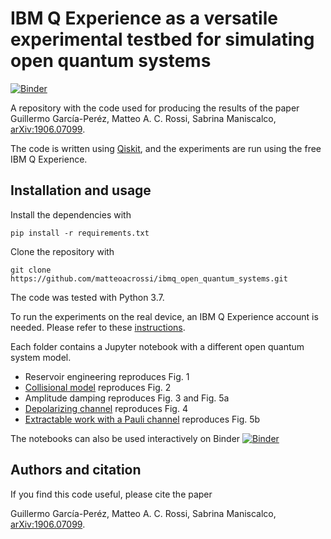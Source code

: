 # IBM Q Experience as a versatile experimental testbed for simulating open quantum systems

[![Binder](https://mybinder.org/badge_logo.svg)](https://mybinder.org/v2/gh/matteoacrossi/ibmq_open_quantum_systems/master)

A repository with the code used for producing the results of the paper Guillermo García-Peréz, Matteo A. C. Rossi, Sabrina Maniscalco, [arXiv:1906.07099](https://arxiv.org/abs/1906.07099).

The code is written using [Qiskit](https://github.com/qiskit/qiskit/), and the experiments are run using the free IBM Q Experience.

## Installation and usage
Install the dependencies with

```
pip install -r requirements.txt
```

Clone the repository with

```
git clone https://github.com/matteoacrossi/ibmq_open_quantum_systems.git
```

The code was tested with Python 3.7.

To run the experiments on the real device, an IBM Q Experience account is needed. Please refer to these [instructions](https://github.com/Qiskit/qiskit-iqx-tutorials/blob/master/INSTALL.md).

Each folder contains a Jupyter notebook with a different open quantum system model. 

* Reservoir engineering reproduces Fig. 1
* [Collisional model](https://nbviewer.jupyter.org/github/matteoacrossi/ibmq_open_quantum_systems/blob/master/collisional_model/collisional_model.ipynb) reproduces Fig. 2
* Amplitude damping reproduces Fig. 3 and Fig. 5a
* [Depolarizing channel](https://nbviewer.jupyter.org/github/matteoacrossi/ibmq_open_quantum_systems/blob/master/depolarizing_channel/depolarizing_channel.ipynb) reproduces Fig. 4
* [Extractable work with a Pauli channel](https://nbviewer.jupyter.org/github/matteoacrossi/ibmq_open_quantum_systems/blob/master/pauli_channel/pauli_channel_work_extraction.ipynb) reproduces Fig. 5b

The notebooks can also be used interactively on Binder [![Binder](https://mybinder.org/badge_logo.svg)](https://mybinder.org/v2/gh/matteoacrossi/ibmq_open_quantum_systems/master)

## Authors and citation
If you find this code useful, please cite the paper

Guillermo García-Peréz, Matteo A. C. Rossi, Sabrina Maniscalco, [arXiv:1906.07099](https://arxiv.org/abs/1906.07099).
